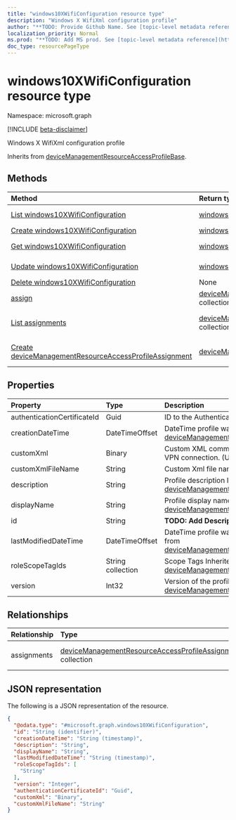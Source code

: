 ```yaml
---
title: "windows10XWifiConfiguration resource type"
description: "Windows X WifiXml configuration profile"
author: "**TODO: Provide Github Name. See [topic-level metadata reference](https://msgo.azurewebsites.net/add/document/guidelines/metadata.html#topic-level-metadata)**"
localization_priority: Normal
ms.prod: "**TODO: Add MS prod. See [topic-level metadata reference](https://msgo.azurewebsites.net/add/document/guidelines/metadata.html#topic-level-metadata)**"
doc_type: resourcePageType
---
```


# windows10XWifiConfiguration resource type

Namespace: microsoft.graph

[!INCLUDE [beta-disclaimer](../../includes/beta-disclaimer.md)]

Windows X WifiXml configuration profile


Inherits from [deviceManagementResourceAccessProfileBase](../resources/devicemanagementresourceaccessprofilebase.md).

## Methods
|Method|Return type|Description|
|:---|:---|:---|
|[List windows10XWifiConfiguration](../api/windows10xwificonfiguration-list.md)|[windows10XWifiConfiguration](../resources/windows10xwificonfiguration.md) collection|Get a list of the [windows10XWifiConfiguration](../resources/windows10xwificonfiguration.md) objects and their properties.|
|[Create windows10XWifiConfiguration](../api/windows10xwificonfiguration-create.md)|[windows10XWifiConfiguration](../resources/windows10xwificonfiguration.md)|Create a new [windows10XWifiConfiguration](../resources/windows10xwificonfiguration.md) object.|
|[Get windows10XWifiConfiguration](../api/windows10xwificonfiguration-get.md)|[windows10XWifiConfiguration](../resources/windows10xwificonfiguration.md)|Read the properties and relationships of a [windows10XWifiConfiguration](../resources/windows10xwificonfiguration.md) object.|
|[Update windows10XWifiConfiguration](../api/windows10xwificonfiguration-update.md)|[windows10XWifiConfiguration](../resources/windows10xwificonfiguration.md)|Update the properties of a [windows10XWifiConfiguration](../resources/windows10xwificonfiguration.md) object.|
|[Delete windows10XWifiConfiguration](../api/windows10xwificonfiguration-delete.md)|None|Deletes a [windows10XWifiConfiguration](../resources/windows10xwificonfiguration.md) object.|
|[assign](../api/windows10xwificonfiguration-assign.md)|[deviceManagementResourceAccessProfileAssignment](../resources/devicemanagementresourceaccessprofileassignment.md) collection|**TODO: Add Description**|
|[List assignments](../api/windows10xwificonfiguration-list-assignments.md)|[deviceManagementResourceAccessProfileAssignment](../resources/devicemanagementresourceaccessprofileassignment.md) collection|Get the deviceManagementResourceAccessProfileAssignment resources from the assignments navigation property.|
|[Create deviceManagementResourceAccessProfileAssignment](../api/windows10xwificonfiguration-post-assignments.md)|[deviceManagementResourceAccessProfileAssignment](../resources/devicemanagementresourceaccessprofileassignment.md)|Create a new deviceManagementResourceAccessProfileAssignment object.|

## Properties
|Property|Type|Description|
|:---|:---|:---|
|authenticationCertificateId|Guid|ID to the Authentication Certificate|
|creationDateTime|DateTimeOffset|DateTime profile was created Inherited from [deviceManagementResourceAccessProfileBase](../resources/devicemanagementresourceaccessprofilebase.md).|
|customXml|Binary|Custom XML commands that configures the VPN connection. (UTF8 byte encoding)|
|customXmlFileName|String|Custom Xml file name.|
|description|String|Profile description Inherited from [deviceManagementResourceAccessProfileBase](../resources/devicemanagementresourceaccessprofilebase.md).|
|displayName|String|Profile display name Inherited from [deviceManagementResourceAccessProfileBase](../resources/devicemanagementresourceaccessprofilebase.md).|
|id|String|**TODO: Add Description** Inherited from [entity](../resources/entity.md).|
|lastModifiedDateTime|DateTimeOffset|DateTime profile was last modified Inherited from [deviceManagementResourceAccessProfileBase](../resources/devicemanagementresourceaccessprofilebase.md).|
|roleScopeTagIds|String collection|Scope Tags Inherited from [deviceManagementResourceAccessProfileBase](../resources/devicemanagementresourceaccessprofilebase.md).|
|version|Int32|Version of the profile Inherited from [deviceManagementResourceAccessProfileBase](../resources/devicemanagementresourceaccessprofilebase.md).|

## Relationships
|Relationship|Type|Description|
|:---|:---|:---|
|assignments|[deviceManagementResourceAccessProfileAssignment](../resources/devicemanagementresourceaccessprofileassignment.md) collection|The list of assignments for the device configuration profile. Inherited from [deviceManagementResourceAccessProfileBase](../resources/devicemanagementresourceaccessprofilebase.md)|

## JSON representation
The following is a JSON representation of the resource.
<!-- {
  "blockType": "resource",
  "keyProperty": "id",
  "@odata.type": "microsoft.graph.windows10XWifiConfiguration",
  "baseType": "microsoft.graph.deviceManagementResourceAccessProfileBase",
  "openType": false
}
-->
``` json
{
  "@odata.type": "#microsoft.graph.windows10XWifiConfiguration",
  "id": "String (identifier)",
  "creationDateTime": "String (timestamp)",
  "description": "String",
  "displayName": "String",
  "lastModifiedDateTime": "String (timestamp)",
  "roleScopeTagIds": [
    "String"
  ],
  "version": "Integer",
  "authenticationCertificateId": "Guid",
  "customXml": "Binary",
  "customXmlFileName": "String"
}
```

